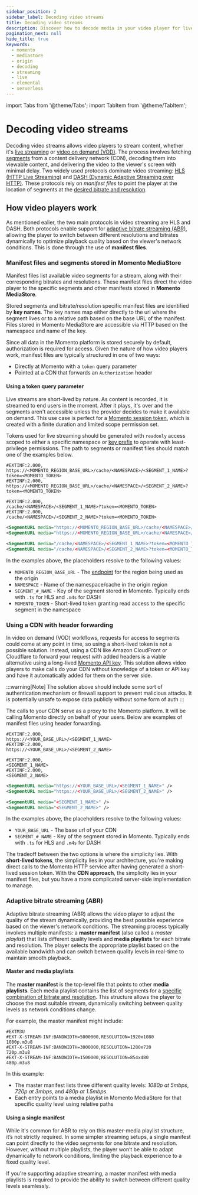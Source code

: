 ```yaml
---
sidebar_position: 2
sidebar_label: Decoding video streams
title: Decoding video streams
description: Discover how to decode media in your video player for live streaming or video on demand (VOD)
pagination_next: null
hide_title: true
keywords:
  - momento
  - mediastore
  - origin
  - decoding
  - streaming
  - live
  - elemental
  - serverless
---
```


import Tabs from '@theme/Tabs';
import TabItem from '@theme/TabItem';

# Decoding video streams

Decoding video streams allows video players to stream content, whether it's [live streaming](/mediastore/streaming/live-streaming/how-it-works) or [video on demand (VOD)](/mediastore/streaming/video-on-demand/media-storage). The process involves fetching [segments](/mediastore/core-concepts/segments) from a content delivery network (CDN), decoding them into viewable content, and delivering the video to the viewer's screen with minimal delay. Two widely used protocols dominate video streaming: [HLS (HTTP Live Streaming)](/mediastore/performance/adaptive-bitrates/hls) and [DASH (Dynamic Adaptive Streaming over HTTP)](/mediastore/performance/adaptive-bitrates/dash). These protocols rely on *manifest files* to point the player at the location of segments at the [desired bitrate and resolution](/mediastore/core-concepts/abr-ladder).

## How video players work

As mentioned ealier, the two main protocols in video streaming are HLS and DASH. Both protocols enable support for [adaptive bitrate streaming (ABR)](/mediastore/performance/adaptive-bitrates/how-it-works), allowing the player to switch between different resolutions and bitrates dynamically to optimize playback quality based on the viewer's network conditions. This is done through the use of **manifest files**.

### Manifest files and segments stored in Momento MediaStore

Manifest files list available video segments for a stream, along with their corresponding bitrates and resolutions. These manifest files direct the video player to the specific segments and other manifests stored in **Momento MediaStore**.

Stored segments and bitrate/resolution specific manifest files are identified by **key names**. The key names map either directly to the url where the segment lives or to a relative path based on the base URL of the manifest. Files stored in Momento MediaStore are accessible via HTTP based on the namespace and name of the key.

Since all data in the Momento platform is stored securely by default, authorization is required for access. Given the nature of how video players work, manifest files are typically structured in one of two ways:

* Directly at Momento with a `token` query parameter
* Pointed at a CDN that forwards an `Authorization` header

#### Using a token query parameter

Live streams are short-lived by nature. As content is recorded, it is streamed to end users in the moment. After it plays, it's over and the segments aren't accessible unless the provider decides to make it available on demand. This use case is perfect for a [Momento session token](/cache/develop/authentication/tokens), which is created with a finite duration and limited scope permission set.

Tokens used for live streaming should be generated with `readonly` access scoped to either a specific namespace or [key prefix](/cache/develop/authentication/permissions#item-level-restriction) to operate with least-privilege permissions. The path to segments or manifest files should match one of the examples below.

<Tabs>
<TabItem value="hls-absolute" label="HLS - Absolute">

```plaintext
#EXTINF:2.000,
https://<MOMENTO_REGION_BASE_URL>/cache/<NAMESPACE>/<SEGMENT_1_NAME>?token=<MOMENTO_TOKEN>
#EXTINF:2.000,
https://<MOMENTO_REGION_BASE_URL>/cache/<NAMESPACE>/<SEGMENT_2_NAME>?token=<MOMENTO_TOKEN>
```

</TabItem>
<TabItem value="hls-relative" label="HLS - Relative">

```plaintext
#EXTINF:2.000,
/cache/<NAMESPACE>/<SEGMENT_1_NAME>?token=<MOMENTO_TOKEN>
#EXTINF:2.000,
/cache/<NAMESPACE>/<SEGMENT_2_NAME>?token=<MOMENTO_TOKEN>
```

</TabItem>
<TabItem value="dash-absolute" label="DASH - Absolute">

```xml
<SegmentURL media="https://<MOMENTO_REGION_BASE_URL>/cache/<NAMESPACE>/<SEGMENT_1_NAME>?token=<MOMENTO_TOKEN>" />
<SegmentURL media="https://<MOMENTO_REGION_BASE_URL>/cache/<NAMESPACE>/<SEGMENT_2_NAME>?token=<MOMENTO_TOKEN>" />
```

</TabItem>
<TabItem value="dash-relative" label="DASH - Relative">

```xml
<SegmentURL media="/cache/<NAMESPACE>/<SEGMENT_1_NAME>?token=<MOMENTO_TOKEN>" />
<SegmentURL media="/cache/<NAMESPACE>/<SEGMENT_2_NAME>?token=<MOMENTO_TOKEN>" />
```

</TabItem>
</Tabs>

In the examples above, the placeholders resolve to the following values:

* `MOMENTO_REGION_BASE_URL` - The [endpoint](/platform/regions) for the region being used as the origin
* `NAMESPACE` - Name of the namespace/cache in the origin region
* `SEGMENT_#_NAME` - Key of the segment stored in Momento. Typically ends with `.ts` for HLS and `.m4s` for DASH
* `MOMENTO_TOKEN` - Short-lived token granting read access to the specific segment in the namespace

### Using a CDN with header forwarding

In video on demand (VOD) workflows, requests for access to segments could come at any point in time, so using a short-lived token is not a possible solution. Instead, using a CDN like Amazon CloudFront or Cloudflare to forward your request with added headers is a viable alternative using a long-lived [Momento API key](/cache/develop/authentication/api-keys). This solution allows video players to make calls do your CDN without knowledge of a token or API key and have it automatically added for them on the server side.

:::warning[Note]
The solution above should include some sort of authentication mechanism or firewall support to prevent malicious attacks. It is potentially unsafe to expose data publicly without some form of auth
:::

The calls to your CDN serve as a proxy to the Momento platform. It will be calling Momento directly on behalf of your users. Below are examples of manifest files using header forwarding.

<Tabs>
<TabItem value="hls-proxy-absolute" label="HLS - Absolute">

```plaintext
#EXTINF:2.000,
https://<YOUR_BASE_URL>/<SEGMENT_1_NAME>
#EXTINF:2.000,
https://<YOUR_BASE_URL>/<SEGMENT_2_NAME>
```

</TabItem>
<TabItem value="hls-proxy-relative" label="HLS - Relative">

```plaintext
#EXTINF:2.000,
<SEGMENT_1_NAME>
#EXTINF:2.000,
<SEGMENT_2_NAME>
```

</TabItem>
<TabItem value="dash-proxy-absolute" label="DASH - Absolute">

```xml
<SegmentURL media="https://<YOUR_BASE_URL>/<SEGMENT_1_NAME>" />
<SegmentURL media="https://<YOUR_BASE_URL>/<SEGMENT_2_NAME>" />
```

</TabItem>
<TabItem value="dash-proxy-relative" label="DASH - Relative">

```xml
<SegmentURL media="<SEGMENT_1_NAME>" />
<SegmentURL media="<SEGMENT_2_NAME>" />
```

</TabItem>
</Tabs>

In the examples above, the placeholders resolve to the following values:

* `YOUR_BASE_URL` - The base url of your CDN
* `SEGMENT_#_NAME` - Key of the segment stored in Momento. Typically ends with `.ts` for HLS and `.m4s` for DASH

The tradeoff between the two options is where the simplicity lies. With **short-lived tokens**, the simplicity lies in your architecture, you're making direct calls to the Momento HTTP service after having generated a short-lived session token. With the **CDN approach**, the simplicity lies in your manifest files, but you have a more complicated server-side implementation to manage.

### Adaptive bitrate streaming (ABR)

Adaptive bitrate streaming (ABR) allows the video player to adjust the quality of the stream dynamically, providing the best possible experience based on the viewer's network conditions. The streaming process typically involves multiple manifests: a **master manifest** (also called a *master playlist*) that lists different quality levels and **media playlists** for each bitrate and resolution. The player selects the appropriate playlist based on the available bandwidth and can switch between quality levels in real-time to maintain smooth playback.

#### Master and media playlists

The **master manifest** is the top-level file that points to other **media playlists**. Each media playlist contains the list of segments for a [specific combination of bitrate and resolution](/mediastore/core-concepts/abr-ladder). This structure allows the player to choose the most suitable stream, dynamically switching between quality levels as network conditions change.

For example, the master manifest might include:

```plaintext
#EXTM3U
#EXT-X-STREAM-INF:BANDWIDTH=5000000,RESOLUTION=1920x1080
1080p.m3u8
#EXT-X-STREAM-INF:BANDWIDTH=3000000,RESOLUTION=1280x720
720p.m3u8
#EXT-X-STREAM-INF:BANDWIDTH=1500000,RESOLUTION=854x480
480p.m3u8
```

In this example:
* The master manifest lists three different quality levels: *1080p at 5mbps*, *720p at 3mbps*, and *480p at 1.5mbps*.
* Each entry points to a media playlist in Momento MediaStore for that specific quality level using relative paths

#### Using a single manifest

While it's common for ABR to rely on this master-media playlist structure, it’s not strictly required. In some simpler streaming setups, a single manifest can point directly to the video segments for one bitrate and resolution. However, without multiple playlists, the player won’t be able to adapt dynamically to network conditions, limiting the playback experience to a fixed quality level.

If you're supporting adaptive streaming, a master manifest with media playlists is required to provide the ability to switch between different quality levels seamlessly.
